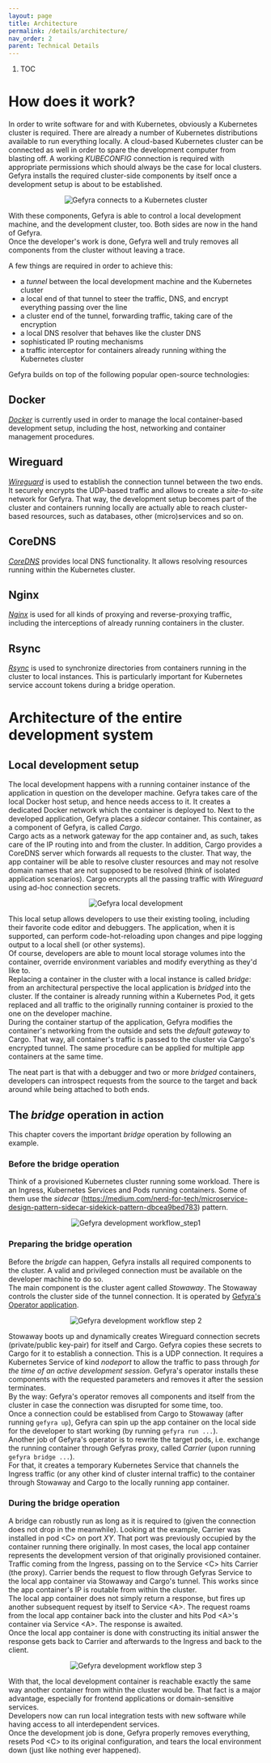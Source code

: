 ```yaml
---
layout: page
title: Architecture
permalink: /details/architecture/
nav_order: 2
parent: Technical Details
---
```

1. TOC


# How does it work?
In order to write software for and with Kubernetes, obviously a Kubernetes cluster is required. There are already a number of Kubernetes 
distributions available to run everything locally. A cloud-based Kubernetes cluster can be connected as well in order to spare the development
computer from blasting off.
A working _KUBECONFIG_ connection is required with appropriate permissions which should always be the case for local clusters. Gefyra installs the required 
cluster-side components by itself once a development setup is about to be established.

<p align="center">
  <img src="https://github.com/gefyrahq/gefyra/raw/main/docs/static/img/gefyra-overview.png" alt="Gefyra connects to a Kubernetes cluster"/>
</p>

With these components, Gefyra is able to control a local development machine, and the development cluster, too. Both sides are now in the hand of 
Gefyra.  
Once the developer's work is done, Gefyra well and truly removes all components from the cluster without leaving a trace.  

A few things are required in order to achieve this:
- a _tunnel_ between the local development machine and the Kubernetes cluster
- a local end of that tunnel to steer the traffic, DNS, and encrypt everything passing over the line
- a cluster end of the tunnel, forwarding traffic, taking care of the encryption
- a local DNS resolver that behaves like the cluster DNS
- sophisticated IP routing mechanisms
- a traffic interceptor for containers already running withing the Kubernetes cluster

Gefyra builds on top of the following popular open-source technologies:

## Docker
[*Docker*](https://docker.io) is currently used in order to manage the local container-based development setup, including the
host, networking and container management procedures.

## Wireguard
[*Wireguard*](https://wireguard.com) is used to establish the connection tunnel between the two ends. It securely encrypts the UDP-based traffic
and allows to create a _site-to-site_ network for Gefyra. That way, the development setup becomes part of the cluster and containers running locally 
are actually able to reach cluster-based resources, such as databases, other (micro)services and so on.

## CoreDNS
[*CoreDNS*](https://coredns.io) provides local DNS functionality. It allows resolving resources running within the Kubernetes cluster.

## Nginx
[*Nginx*](https://www.nginx.com/) is used for all kinds of proxying and reverse-proxying traffic, including the interceptions of already running containers
in the cluster.

## Rsync
[*Rsync*](https://rsync.samba.org/) is used to synchronize directories from containers running in the cluster to local
instances. This is particularly important for Kubernetes service account tokens during a bridge operation.

# Architecture of the entire development system

## Local development setup
The local development happens with a running container instance of the application in question on the developer machine.
Gefyra takes care of the local Docker host setup, and hence needs access to it. It creates a dedicated Docker network 
which the container is deployed to. Next to the developed application, Gefyra places a _sidecar_ container. This container,
as a component of Gefyra, is called _Cargo_.  
Cargo acts as a network gateway for the app container and, as such, takes care of the IP routing into and from the cluster.
In addition, Cargo provides a CoreDNS server which forwards all requests to the cluster. That way, the app container will be
able to resolve cluster resources and may not resolve domain names that are not supposed to be resolved (think of 
isolated application scenarios).
Cargo encrypts all the passing traffic with _Wireguard_ using ad-hoc connection secrets. 

<p align="center">
  <img src="https://github.com/gefyrahq/gefyra/raw/main/docs/static/img/gefyra-development.png" alt="Gefyra local development"/>
</p>

This local setup allows developers to use their existing tooling, including their favorite code editor and debuggers. The
application, when it is supported, can perform code-hot-reloading upon changes and pipe logging output to a local shell 
(or other systems).  
Of course, developers are able to mount local storage volumes into the container, override environment variables and modify
everything as they'd like to.  
Replacing a container in the cluster with a local instance is called _bridge_: from an architectural perspective the local
application is _bridged_ into the cluster.
If the container is already running within a Kubernetes Pod, it gets replaced and all traffic to the originally running 
container is proxied to the one on the developer machine.  
During the container startup of the application, Gefyra modifies the container's networking from the outside and sets the 
_default gateway_ to Cargo. That way, all container's traffic is passed to the cluster via Cargo's encrypted tunnel. The
same procedure can be applied for multiple app containers at the same time.  

The neat part is that with a debugger and two or more _bridged_ containers, developers can introspect requests from the source
to the target and back around while being attached to both ends.

## The _bridge_ operation in action 
This chapter covers the important _bridge_ operation by following an example.

### Before the bridge operation
Think of a provisioned Kubernetes cluster running some workload. There is an Ingress, Kubernetes Services and Pods running
containers. Some of them use the _sidecar_ (https://medium.com/nerd-for-tech/microservice-design-pattern-sidecar-sidekick-pattern-dbcea9bed783) pattern.

<p align="center">
  <img src="https://github.com/gefyrahq/gefyra/raw/main/docs/static/img/gefyra-process-step-1.png" alt="Gefyra development workflow_step1"/>
</p>

### Preparing the bridge operation
Before the _brigde_ can happen, Gefyra installs all required components to the cluster. A valid and privileged connection
must be available on the developer machine to do so.  
The main component is the cluster agent called _Stowaway_. The Stowaway controls the cluster side of the tunnel connection.
It is operated by [Gefyra's Operator application](https://github.com/gefyrahq/gefyra/tree/main/operator).

<p align="center">
  <img src="https://github.com/gefyrahq/gefyra/raw/main/docs/static/img/gefyra-process-step-2.png" alt="Gefyra development workflow step 2"/>
</p>

Stowaway boots up and dynamically creates Wireguard connection secrets (private/public key-pair) for itself and Cargo.
Gefyra copies these secrets to Cargo for it to establish a connection. This is a UDP connection. It requires a Kubernetes
Service of kind _nodeport_ to allow the traffic to pass through *for the time of an active development session*. Gefyra's 
operator installs these components with the requested parameters and removes it after the session terminates.  
By the way: Gefyra's operator removes all components and itself from the cluster in case the connection was disrupted 
for some time, too.  
Once a connection could be establised from Cargo to Stowaway (after running `gefyra up`), Gefyra can spin up the app container on the local side for the
developer to start working (by running `gefyra run ...`).   
Another job of Gefyra's operator is to rewrite the target pods, i.e. exchange the running container through Gefyras proxy,
called _Carrier_ (upon running `gefyra bridge ...`).  
For that, it creates a temporary Kubernetes Service that channels the Ingress traffic (or any other kind of cluster internal
traffic) to the container through Stowaway and Cargo to the locally running app container. 


### During the bridge operation
A bridge can robustly run as long as it is required to (given the connection does not drop in the meanwhile).
Looking at the example, Carrier was installed in pod &lt;C&gt; on port _XY_. That port was previously occupied by the container
running there originally. In most cases, the local app container represents the development version of that originally
provisioned container. Traffic coming from the Ingress, passing on to the Service &lt;C&gt; hits Carrier (the proxy). Carrier
bends the request to flow through Gefyras Service to the local app container via Stowaway and Cargo's tunnel. This works
since the app container's IP is routable from within the cluster.  
The local app container does not simply return a response, but fires up another subsequent request by itself to 
Service &lt;A&gt;. The request roams from the local app container back into the cluster and hits Pod &lt;A&gt;'s container via 
Service &lt;A&gt;. The response is awaited.  
Once the local app container is done with constructing its initial answer the response gets back to Carrier and afterwards
to the Ingress and back to the client.

<p align="center">
  <img src="https://github.com/gefyrahq/gefyra/raw/main/docs/static/img/gefyra-process-step-3.png" alt="Gefyra development workflow step 3"/>
</p>

With that, the local development container is reachable exactly the same way another container from within the cluster 
would be. That fact is a major advantage, especially for frontend applications or domain-sensitive services.  
Developers now can run local integration tests with new software while having access to all interdependent services.  
Once the development job is done, Gefyra properly removes everything, resets Pod &lt;C&gt; to its original configuration,
and tears the local environment down (just like nothing ever happened).